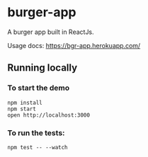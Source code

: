 burger-app 
==========

A burger app built in ReactJs.

Usage docs: https://bgr-app.herokuapp.com/

## Running locally

### To start the demo

```
npm install
npm start
open http://localhost:3000
```

### To run the tests:
```
npm test -- --watch
```
